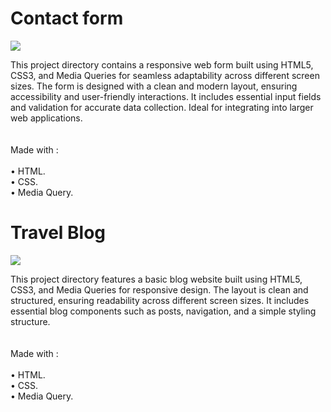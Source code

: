 <h1> Contact form </h1>

<img src="https://github.com/Rohit-Pakhre09/Media-Query-Projects/blob/1f6d68b414ba42cfe5046438595553c16e39bc43/Basic%20Form/Images/Contact-form.png"> 

<p>This project directory contains a responsive web form built using HTML5, CSS3, and Media Queries for seamless adaptability across different screen sizes. The form is designed with a clean and modern layout, ensuring accessibility and user-friendly interactions. It includes essential input fields and validation for accurate data collection. Ideal for integrating into larger web applications.<br><br><br>
Made with : <br><br>
• HTML.<br>
• CSS.<br>
• Media Query.<br>
</p>


<h1> Travel Blog </h1>

<img src="https://github.com/Rohit-Pakhre09/Media-Query-Projects/blob/1f6d68b414ba42cfe5046438595553c16e39bc43/Basic%20Blog/Images/Basic%20Blog.png">
<p>This project directory features a basic blog website built using HTML5, CSS3, and Media Queries for responsive design. The layout is clean and structured, ensuring readability across different screen sizes. It includes essential blog components such as posts, navigation, and a simple styling structure.<br><br><br>
Made with : <br><br>
• HTML.<br>
• CSS.<br>
• Media Query.<br>
</p>
